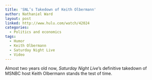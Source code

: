 ```yaml
---
title: 'SNL’s Takedown of Keith Olbermann'
author: Nathaniel Ward
layout: post
linked: http://www.hulu.com/watch/42024
categories:
  - Politics and economics
tags:
  - Humor
  - Keith Olbermann
  - Saturday Night Live
  - Video
---
```

Almost two years old now, *Saturday Night Live*’s definitive takedown of MSNBC host Keith Olbermann stands the test of time.